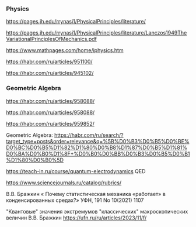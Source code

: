 ### Physics

https://pages.jh.edu/rrynasi1/PhysicalPrinciples/literature/

https://pages.jh.edu/rrynasi1/PhysicalPrinciples/literature/Lanczos1949TheVariationalPrinciplesOfMechanics.pdf

https://www.mathpages.com/home/iphysics.htm

https://habr.com/ru/articles/951100/

https://habr.com/ru/articles/945102/

### Geometric Algebra
https://habr.com/ru/articles/958088/ 

 https://habr.com/ru/articles/958088/  

https://habr.com/ru/articles/959852/  

 Geometric Algebra: 
https://habr.com/ru/search/?target_type=posts&order=relevance&q=%5B%D0%B3%D0%B5%D0%BE%D0%BC%D0%B5%D1%82%D1%80%D0%B8%D1%87%D0%B5%D1%81%D0%BA%D0%B0%D1%8F+%D0%B0%D0%BB%D0%B3%D0%B5%D0%B1%D1%80%D0%B0%5D

https://teach-in.ru/course/quantum-electrodynamics  QED



https://www.sciencejournals.ru/catalog/rubrics/

В.В. Бражкин « Почему статистическая механика «работает» в конденсированных средах?» УФН, 191 No 10(2021) 1107

"Квантовые" значения экстремумов "классических" макроскопических величин В.В. Бражкин
https://ufn.ru/ru/articles/2023/11/f/
